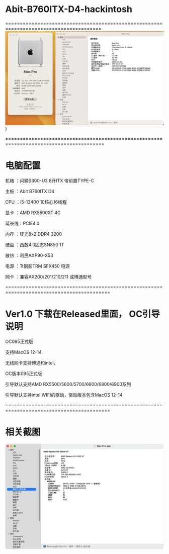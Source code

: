 # Abit-B760ITX-D4-hackintosh
=======================================================================================
![](https://github.com/Xmingbai/Abit-B760ITX-D4-hackintosh/blob/main/%E5%85%B3%E4%BA%8E%E6%9C%AC%E6%9C%BA.png))

========================================================================================
# 电脑配置

机箱	：闪鳞S300-U3 8升ITX 带前置TYPE-C

主板	：Abit B760ITX D4

CPU	：i5-13400 10核心16线程

显卡	：AMD RX5500XT 4G

延长线：PCIE4.0

内存	：镁光8x2 DDR4 3200 

硬盘	：西数4.0固态SN850 1T

散热 ：利民AXP90-X53

电源	：Tt钢影TRM SFX450 电源

网卡	：兼容AX200/201/210/211 或博通型号

==========================================================================================
# Ver1.0 下载在Released里面， OC引导说明 

OC095正式版

支持MacOS 12-14

无线网卡支持博通和intel，

OC版本095正式版

引导默认支持AMD RX5500/5600/5700/6600/6800/6900系列

引导默认支持intel WIFI的驱动，驱动版本包含MacOS 12-14

==========================================================================================

# 相关截图

![](https://github.com/Xmingbai/Abit-B760ITX-D4-hackintosh/blob/main/%E6%98%BE%E5%8D%A1.png)
